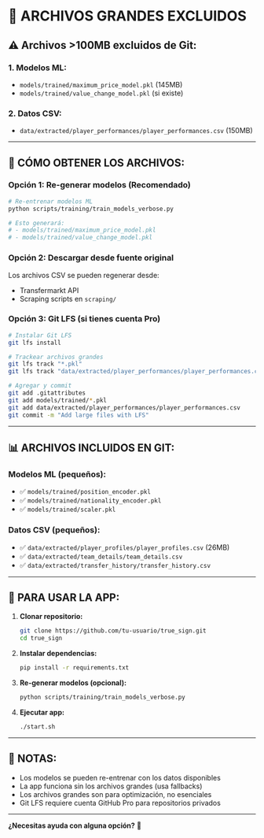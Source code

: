 # 📁 ARCHIVOS GRANDES EXCLUIDOS

## ⚠️ Archivos >100MB excluidos de Git:

### **1. Modelos ML:**
- `models/trained/maximum_price_model.pkl` (145MB)
- `models/trained/value_change_model.pkl` (si existe)

### **2. Datos CSV:**
- `data/extracted/player_performances/player_performances.csv` (150MB)

---

## 🔧 **CÓMO OBTENER LOS ARCHIVOS:**

### **Opción 1: Re-generar modelos (Recomendado)**
```bash
# Re-entrenar modelos ML
python scripts/training/train_models_verbose.py

# Esto generará:
# - models/trained/maximum_price_model.pkl
# - models/trained/value_change_model.pkl
```

### **Opción 2: Descargar desde fuente original**
Los archivos CSV se pueden regenerar desde:
- Transfermarkt API
- Scraping scripts en `scraping/`

### **Opción 3: Git LFS (si tienes cuenta Pro)**
```bash
# Instalar Git LFS
git lfs install

# Trackear archivos grandes
git lfs track "*.pkl"
git lfs track "data/extracted/player_performances/player_performances.csv"

# Agregar y commit
git add .gitattributes
git add models/trained/*.pkl
git add data/extracted/player_performances/player_performances.csv
git commit -m "Add large files with LFS"
```

---

## 📊 **ARCHIVOS INCLUIDOS EN GIT:**

### **Modelos ML (pequeños):**
- ✅ `models/trained/position_encoder.pkl`
- ✅ `models/trained/nationality_encoder.pkl`
- ✅ `models/trained/scaler.pkl`

### **Datos CSV (pequeños):**
- ✅ `data/extracted/player_profiles/player_profiles.csv` (26MB)
- ✅ `data/extracted/team_details/team_details.csv`
- ✅ `data/extracted/transfer_history/transfer_history.csv`

---

## 🚀 **PARA USAR LA APP:**

1. **Clonar repositorio:**
   ```bash
   git clone https://github.com/tu-usuario/true_sign.git
   cd true_sign
   ```

2. **Instalar dependencias:**
   ```bash
   pip install -r requirements.txt
   ```

3. **Re-generar modelos (opcional):**
   ```bash
   python scripts/training/train_models_verbose.py
   ```

4. **Ejecutar app:**
   ```bash
   ./start.sh
   ```

---

## 📝 **NOTAS:**

- Los modelos se pueden re-entrenar con los datos disponibles
- La app funciona sin los archivos grandes (usa fallbacks)
- Los archivos grandes son para optimización, no esenciales
- Git LFS requiere cuenta GitHub Pro para repositorios privados

---

**¿Necesitas ayuda con alguna opción?** 🤔
